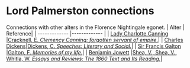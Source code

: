 # Lord Palmerston connections
Connections with other alters in the Florence Nightingale egonet.
| Alter  | Reference|
| ------------- |------------- |
| [Lady Charlotte Canning](https://github.com/altealo/FNTest/blob/master/AltersReferences/LadyCharlotteCanning.md)  |[Cracknell, E. *Clemency Canning: forgotten servant of empire.*](https://www.stgeorges-windsor.org/clemency-canning-forgotten-servant-of-empire/)|
| [Charles Dickens](https://github.com/altealo/FNTest/blob/master/AltersReferences/CharlesDickens.md)|[Dickens, C. *Speeches: Literary and Social.*](http://www.dickens-online.info/speeches-literary-and-social-page42.html)|
| [Sir Francis Galton](https://github.com/altealo/FNTest/blob/master/AltersReferences/SirFrancisGalton.md)  |[Galton, F. *Memories of my life.*](http://galton.org/cgi-bin/searchImages/galton/search/books/memories/pages/memories_0171.htm)|
| [Benjamin Jowett](https://github.com/altealo/FNTest/blob/master/AltersReferences/BenjaminJowett.md) |[Shea, V., Shea, V., Whitla, W. *Essays and Reviews: The 1860 Text and Its Reading.*](https://books.google.co.uk/books?id=sJcf9rWn8nAC&pg=PA778&lpg=PA778&dq=Jowett+Lord+Palmerston&source=bl&ots=SjApfS457o&sig=ACfU3U0bRDnsg1WDK_VWTfPjhVmYUZRHJw&hl=en&sa=X&ved=2ahUKEwi3tdS-o9DlAhWKalAKHUUDBk0Q6AEwDXoECAkQAg#v=onepage&q=Jowett%20Lord%20Palmerston&f=false)|

